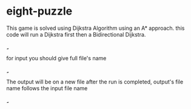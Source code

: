 # eight-puzzle
<p> This game is solved using Dijkstra Algorithm using an A* approach. this code will run a Dijkstra first then a Bidirectional Dijkstra.</p>ِِِِِ
<p> for input you should give full file's name</p>ِِِِِ
<p> The output will be on a new file after the run is completed, output's file name follows the input file name</p>ِِِِِ

